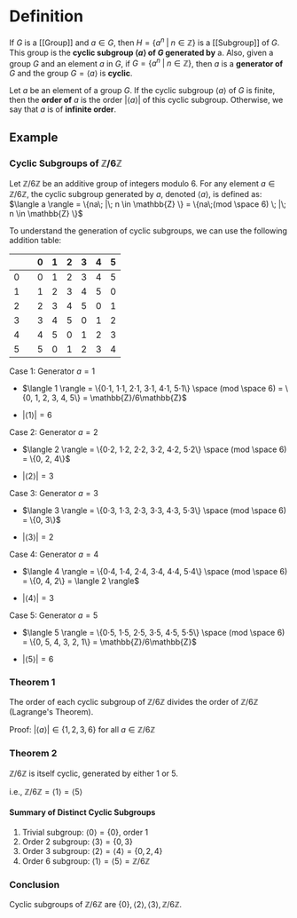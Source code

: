 # Definition
If $G$ is a [[Group]] and $a \in G$, then $H = \{a^n\; |\; n \in \mathbb{Z} \}$ is a [[Subgroup]] of $G$. This group is the **cyclic subgroup $\langle a \rangle$ of $G$ generated by** a. Also, given a group $G$ and an element $a$ in $G$, if $G = \{a^n\; |\; n \in \mathbb{Z} \}$, then $a$ is a **generator of** $G$ and the group $G = \langle a \rangle$ is **cyclic**.

Let $a$ be an element of a group $G$. If the cyclic subgroup $\langle a \rangle$ of $G$ is finite, then the **order of** $a$ is the order $|\langle a \rangle|$ of this cyclic subgroup. Otherwise, we say that $a$ is of **infinite order**.

## Example
### Cyclic Subgroups of $\mathbb{Z}/6\mathbb{Z}$

Let $\mathbb{Z}/6\mathbb{Z}$ be an additive group of integers modulo 6. For any element $a \in \mathbb{Z}/6\mathbb{Z}$, the cyclic subgroup generated by $a$, denoted $\langle a \rangle$, is defined as:
$\langle a \rangle = \{na\; |\; n \in \mathbb{Z} \} = \{na\;(mod \space 6) \; |\; n \in \mathbb{Z} \}$

To understand the generation of cyclic subgroups, we can use the following addition table:

|   || 0 | 1 | 2 | 3 | 4 | 5 |
|---|---|---|---|---|---|---|---|
| 0 || 0 | 1 | 2 | 3 | 4 | 5 |
| 1 || 1 | 2 | 3 | 4 | 5 | 0 |
| 2 || 2 | 3 | 4 | 5 | 0 | 1 |
| 3 || 3 | 4 | 5 | 0 | 1 | 2 |
| 4 || 4 | 5 | 0 | 1 | 2 | 3 |
| 5 || 5 | 0 | 1 | 2 | 3 | 4 |

Case 1: Generator $a = 1$

- $\langle 1 \rangle = \{0⋅1, 1⋅1, 2⋅1, 3⋅1, 4⋅1, 5⋅1\} \space (mod \space 6) = \{0, 1, 2, 3, 4, 5\} = \mathbb{Z}/6\mathbb{Z}$

- $|\langle 1 \rangle| = 6$

Case 2: Generator $a = 2$

- $\langle 2 \rangle = \{0⋅2, 1⋅2, 2⋅2, 3⋅2, 4⋅2, 5⋅2\} \space (mod \space 6) = \{0, 2, 4\}$

- $|\langle 2 \rangle| = 3$

Case 3: Generator $a = 3$

- $\langle 3 \rangle = \{0⋅3, 1⋅3, 2⋅3, 3⋅3, 4⋅3, 5⋅3\} \space (mod \space 6) = \{0, 3\}$

- $|\langle 3 \rangle| = 2$

Case 4: Generator $a = 4$

- $\langle 4 \rangle = \{0⋅4, 1⋅4, 2⋅4, 3⋅4, 4⋅4, 5⋅4\} \space (mod \space 6) = \{0, 4, 2\} = \langle 2 \rangle$

- $|\langle 4 \rangle| = 3$

Case 5: Generator $a = 5$

- $\langle 5 \rangle = \{0⋅5, 1⋅5, 2⋅5, 3⋅5, 4⋅5, 5⋅5\} \space (mod \space 6) = \{0, 5, 4, 3, 2, 1\} = \mathbb{Z}/6\mathbb{Z}$

- $|\langle 5 \rangle| = 6$

### Theorem 1
The order of each cyclic subgroup of $\mathbb{Z}/6\mathbb{Z}$ divides the order of $\mathbb{Z}/6\mathbb{Z}$ (Lagrange's Theorem).

Proof: $|\langle a \rangle| \in \{1, 2, 3, 6\}$ for all $a \in \mathbb{Z}/6\mathbb{Z}$

### Theorem 2
$\mathbb{Z}/6\mathbb{Z}$ is itself cyclic, generated by either $1$ or $5$.

i.e., $\mathbb{Z}/6\mathbb{Z} = \langle 1 \rangle = \langle 5 \rangle$

#### Summary of Distinct Cyclic Subgroups
1. Trivial subgroup: $\langle 0 \rangle = \{0\}$, order 1
2. Order 2 subgroup: $\langle 3 \rangle = \{0, 3\}$
3. Order 3 subgroup: $\langle 2 \rangle = \langle 4 \rangle = \{0, 2, 4\}$
4. Order 6 subgroup: $\langle 1 \rangle = \langle 5 \rangle = \mathbb{Z}/6\mathbb{Z}$

### Conclusion 
Cyclic subgroups of $\mathbb{Z}/6\mathbb{Z}$ are $\{0 \}, \langle 2 \rangle, \langle 3 \rangle, \mathbb{Z}/6\mathbb{Z}$.